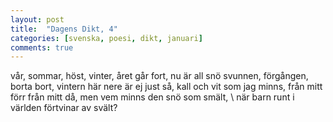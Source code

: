 ```yaml
---
layout: post
title:  "Dagens Dikt, 4"
categories: [svenska, poesi, dikt, januari]
comments: true
---
```


vår, sommar, höst, vinter, året går fort,
nu är all snö svunnen, förgången, borta bort,
vintern här nere är ej just så,
kall och vit som jag minns, från mitt förr från mitt då,
men vem minns den snö som smält, \\
när barn runt i världen förtvinar av svält?